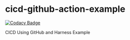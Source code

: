 # cicd-github-action-example

[![Codacy Badge](https://api.codacy.com/project/badge/Grade/15cfef91e3e14453b55acf2aef8e1847)](https://app.codacy.com/gh/judebantony/cicd-github-action-example?utm_source=github.com&utm_medium=referral&utm_content=judebantony/cicd-github-action-example&utm_campaign=Badge_Grade_Settings)

CICD Using GitHub and Harness Example


